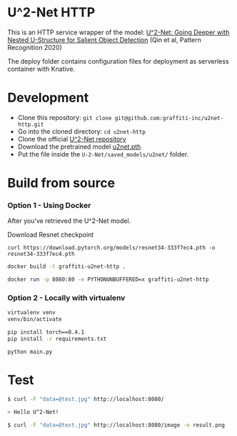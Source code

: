 # U^2-Net HTTP

This is an HTTP service wrapper of the model: [U^2-Net: Going Deeper with Nested U-Structure for Salient Object Detection](https://github.com/NathanUA/U-2-Net) (Qin et al, Pattern Recognition 2020)

The deploy folder contains configuration files for deployment as serverless container with Knative.

# Development

-   Clone this repository: `git clone git@github.com:graffiti-inc/u2net-http.git`
-   Go into the cloned directory: `cd u2net-http`
-   Clone the official [U^2-Net repository](https://github.com/NathanUA/U-2-Net)
-   Download the pretrained model [u2net.pth](https://drive.google.com/file/d/1ao1ovG1Qtx4b7EoskHXmi2E9rp5CHLcZ/view)
-   Put the file inside the `U-2-Net/saved_models/u2net/` folder.

# Build from source

### Option 1 - Using Docker

After you've retrieved the U^2-Net model.

Download Resnet checkpoint

```
curl https://download.pytorch.org/models/resnet34-333f7ec4.pth -o resnet34-333f7ec4.pth
```

```bash
docker build -t graffiti-u2net-http .

docker run -p 8080:80 -e PYTHONUNBUFFERED=x graffiti-u2net-http
```

### Option 2 - Locally with virtualenv

```bash
virtualenv venv
venv/bin/activate
```

```bash
pip install torch==0.4.1
pip install -r requirements.txt
```

```
python main.py
```

# Test

```bash
$ curl -F "data=@test.jpg" http://localhost:8080/

> Hello U^2-Net!
```

```bash
$ curl -F "data=@test.jpg" http://localhost:8080/image -o result.png
```
